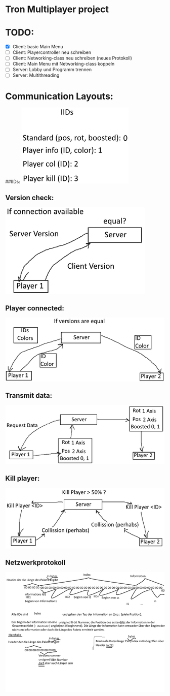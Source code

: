 # Tron Multiplayer project

# TODO:
- [x] Client: basic Main Menu
- [ ] Client: Playercontroller neu schreiben
- [ ] Client: Networking-class neu schreiben (neues Protokoll)
- [ ] Client: Main Menu mit Networking-class koppeln
- [ ] Server: Lobby und Programm trennen
- [ ] Server: Multithreading

# Communication Layouts:
##IIDs:
![IIDs](/images/IIDs.png)
## Version check:
![Version check](/images/VersionCheck.png)
## Player connected:
![Player connected](/images/PlayerConnected.png)
## Transmit data:
![Transmit data](/images/TransmitData.png)
## Kill player:
![Kill player](/images/KillPlayer.png)
## Netzwerkprotokoll
![Netzwerkprotokoll](/images/Netzwerkprotokoll.png)
